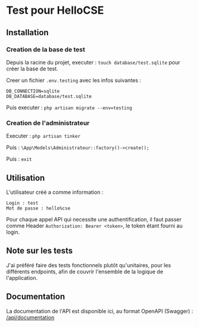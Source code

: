 # Test pour HelloCSE

## Installation

### Creation de la base de test

Depuis la racine du projet, executer : `touch database/test.sqlite` pour créer la base de test.

Creer un fichier `.env.testing` avec les infos suivantes :
```
DB_CONNECTION=sqlite
DB_DATABASE=database/test.sqlite
```

Puis executer : `php artisan migrate --env=testing`

### Creation de l'administrateur

Executer : `php artisan tinker`

Puis : `\App\Models\Administrateur::factory()->create();`

Puis : `exit`

## Utilisation

L'utilisateur créé a comme information : 
```
Login : test
Mot de passe : hello%cse
```

Pour chaque appel API qui necessite une authentification, il faut passer comme Header `Authorization: Bearer <token>`, le token étant fourni au login.

## Note sur les tests

J'ai préféré faire des tests fonctionnels plutôt qu'unitaires, pour les différents endpoints, afin de couvrir l'ensemble de la logique de l'application.

## Documentation

La documentation de l'API est disponible ici, au format OpenAPI (Swagger) : [/api/documentation](/api/documentation)
